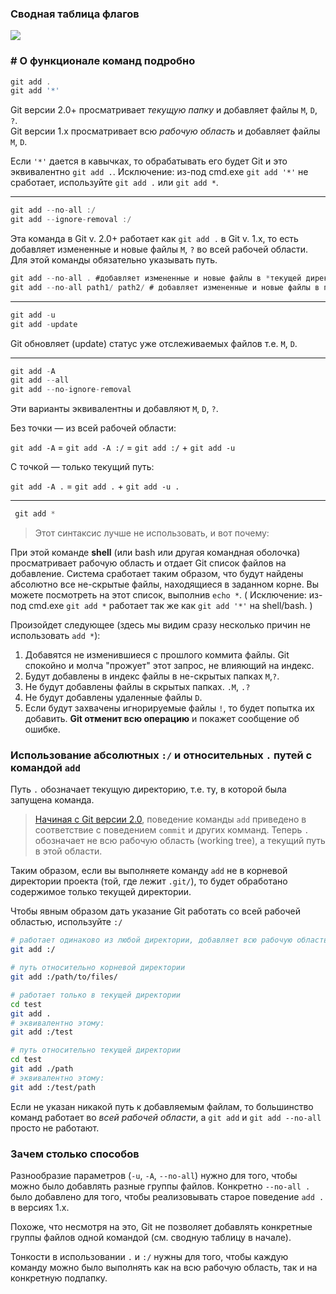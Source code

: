 ### Сводная таблица флагов

![](OTpcn.png)

### # О функционале команд подробно

```csharp
git add .
git add '*'
```

Git версии 2.0+ просматривает _текущую папку_ и добавляет файлы `M`, `D`, `?`.  
Git версии 1.х просматривает всю _рабочую область_ и добавляет файлы `M`, `D`.

Если `'*'` дается в кавычках, то обрабатывать его будет Git и это эквивалентно `git add .`. Исключение: из-под cmd.exe `git add '*'` не сработает, используйте `git add .` или `git add *`.

---

```csharp
git add --no-all :/
git add --ignore-removal :/
```

Эта команда в Git v. 2.0+ работает как `git add .` в Git v. 1.x, то есть добавляет измененные и новые файлы `M`, `?` во всей рабочей области. Для этой команды обязательно указывать путь.

```csharp
git add --no-all . #добавляет измененные и новые файлы в *текущей директории*
git add --no-all path1/ path2/ # добавляет измененные и новые файлы в путях *относительно текущей директории*
```

---

```csharp
git add -u
git add -update
```

Git обновляет (update) статус уже отслеживаемых файлов т.е. `M`, `D`.

---

```csharp
git add -A
git add --all
git add --no-ignore-removal
```

Эти варианты эквивалентны и добавляют `M`, `D`, `?`.

Без точки — из всей рабочей области:

`git add -A` = `git add -A :/` = `git add :/` + `git add -u`

С точкой — только текущий путь:

`git add -A .` = `git add .` + `git add -u .`

---

```csharp
 git add *
```

> Этот синтаксис лучше не использовать, и вот почему:

При этой команде **shell** (или bash или другая командная оболочка) просматривает рабочую область и отдает Git список файлов на добавление. Система сработает таким образом, что будут найдены абсолютно все не-скрытые файлы, находящиеся в заданном корне. Вы можете посмотреть на этот список, выполнив `echo *`. ( Исключение: из-под cmd.exe `git add *` работает так же как `git add '*'` на shell/bash. )

Произойдет следующее (здесь мы видим сразу несколько причин не использовать `add *`):

1. Добавятся не изменившиеся с прошлого коммита файлы. Git спокойно и молча "прожует" этот запрос, не влияющий на индекс.
2. Будут добавлены в индекс файлы в не-скрытых папках `M`,`?`.
3. Не будут добавлены файлы в скрытых папках. `.M`, `.?`
4. Не будут добавлены удаленные файлы `D`.
5. Если будут захвачены игнорируемые файлы `!`, то будет попытка их добавить. **Git отменит всю операцию** и покажет сообщение об ошибке.

### Использование абсолютных `:/` и относительных `.` путей с командой `add`

Путь `.` обозначает текущую директорию, т.е. ту, в которой была запущена команда.

> [Начиная с Git версии 2.0](https://github.com/git/git/blob/master/Documentation/RelNotes/1.8.3.txt#L19-L30), поведение команды `add` приведено в соответствие с поведением `commit` и других комманд. Теперь `.` обозначает не всю рабочую область (working tree), а текущий путь в этой области.

Таким образом, если вы выполняете команду `add` не в корневой директории проекта (той, где лежит `.git/`), то будет обработано содержимое только текущей директории.

Чтобы явным образом дать указание Git работать со всей рабочей областью, используйте `:/`

```bash
# работает одинаково из любой директории, добавляет всю рабочую область
git add :/

# путь относительно корневой директории
git add :/path/to/files/

# работает только в текущей директории
cd test
git add .
# эквивалентно этому:
git add :/test

# путь относительно текущей директории
cd test
git add ./path
# эквивалентно этому:
git add :/test/path
```

Если не указан никакой путь к добавляемым файлам, то большинство команд работает во _всей рабочей области_, а `git add` и `git add --no-all` просто не работают.

### Зачем столько способов

Разнообразие параметров (`-u`, `-A`, `--no-all`) нужно для того, чтобы можно было добавлять разные группы файлов. Конкретно `--no-all .` было добавлено для того, чтобы реализовывать старое поведение `add .` в версиях 1.х.

Похоже, что несмотря на это, Git не позволяет добавлять конкретные группы файлов одной командой (см. сводную таблицу в начале).

Тонкости в использовании `.` и `:/` нужны для того, чтобы каждую команду можно было выполнять как на всю рабочую область, так и на конкретную подпапку.
